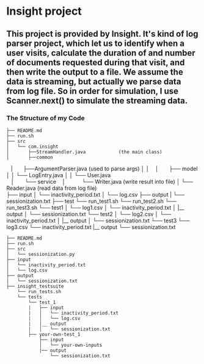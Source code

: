 # Insight project
## This project is provided by Insight. It's kind of log parser project, which let us to identify when a user visits, calculate the duration of and number of documents requested during that visit, and then write the output to a file. We assume the data is streaming, but actually we parse data from log file. So in order for simulation, I use Scanner.next() to simulate the streaming data. 

### The Structure of my Code

    ├── README.md 
    ├── run.sh
    ├── src
    │   └── com.insight
    │       ├──StreamHandler.java            (the main class)
    │       ├──common
    |       ├──ArgumentParser.java  (used to parse  args)
    │       │
    │       ├── model
    │       │   └── LogEntry.java
    │       │   └── User.java      
    │       └── service
    │           └── Writer.java   (write result into file)
    │           └── Reader.java   (read data from log file)     
    ├── input
    │   └── inactivity_period.txt
    │   └── log.csv
    ├── output
    |   └── sessionization.txt
    ├── test
        └── run_test1.sh
        └── run_test2.sh
        └── run_test3.sh
        └── test1
        │   └── log1.csv
        │   └── inactivity_period.txt
        │   |__ output
        │       └── sessionization.txt
        └── test2
        │   └── log2.csv
        │   └── inactivity_period.txt
        │   |__ output
        │       └── sessionization.txt
        └── test3
            └── log3.csv
            └── inactivity_period.txt
            |__ output
                └── sessionization.txt                    


    ├── README.md 
    ├── run.sh
    ├── src
    │   └── sessionization.py
    ├── input
    │   └── inactivity_period.txt
    │   └── log.csv
    ├── output
    |   └── sessionization.txt
    ├── insight_testsuite
        └── run_tests.sh
        └── tests
            └── test_1
            |   ├── input
            |   │   └── inactivity_period.txt
            |   │   └── log.csv
            |   |__ output
            |   │   └── sessionization.txt
            ├── your-own-test_1
                ├── input
                │   └── your-own-inputs
                |── output
                    └── sessionization.txt
